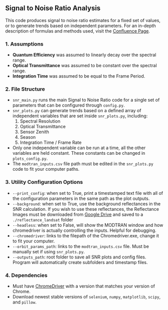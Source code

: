 ## Signal to Noise Ratio Analysis
This code produces signal to noise ratio estimates for a fixed set of values, or to generate trends based on independent parameters.
For an in-depth description of formulas and methods used, visit the [Confluence Page](http://spacesys.utat.ca/confluence/display/FIN/Signal+to+Noise+Ratio+Analysis).

### 1. Assumptions
- **Quantum Efficiency** was assumed to linearly decay over the spectral range.
- **Optical Transmittance** was assumed to be constant over the spectral range.
- **Integration Time** was assumed to be equal to the Frame Period.

### 2. File Structure
- `snr_main.py` runs the main Signal to Noise Ratio code for a single set of parameters that can be configured through `config.py`.
- `snr_plots.py` can generate trends based on a defined array of independent variables that are set inside `snr_plots.py`, including:
    1. Spectral Resolution
    2. Optical Transmittance
    3. Sensor Zenith
    4. Season
    5. Integration Time / Frame Rate
- Only one independent variable can be run at a time, all the other variables are held constant. These constants can be changed in `plots_config.py`.
- The `modtran_inputs.csv` file path must be edited in the `snr_plots.py` code to fit your computer paths.

### 3. Utility Configuration Options
- `--print_config`: when set to True, print a timestamped text file with all of the configuration parameters in the same path as the plot outputs.
- `--background`: when set to True, use the background reflectances in the SNR calculation. If you wish to use these reflectances, the Reflectance Images must be downloaded from                     [Google Drive]() and saved to a `./reflectance_landsat` folder
- `--headless`: when set to False, will show the MODTRAN window and how chromedriver is actually controlling the inputs. Helpful for debugging.
- `--chromedriver`: links to the filepath of the Chromedriver.exe, change it to fit your computer.
- `--orbit_params_path`: links to the `modtran_inputs.csv` file. Must be manually set if using `snr_plots.py`. 
- `--outputs_path`: root folder to save all SNR plots and config files. Program will automatically create subfolders and timestamp files.

### 4. Dependencies
- Must have [ChromeDriver](https://chromedriver.chromium.org/downloads) with a version that matches your version of Chrome.
- Download newest stable versions of `selenium`, `numpy`, `matplotlib`, `scipy`, and `pillow`.
                  
